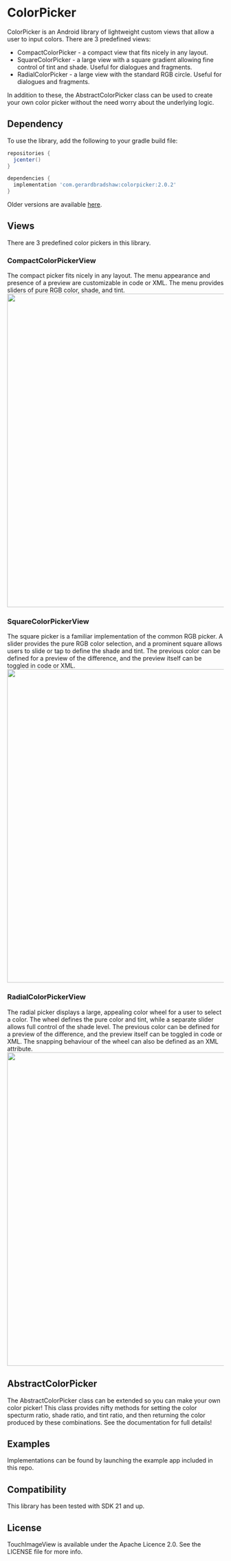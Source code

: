 # ColorPicker
ColorPicker is an Android library of lightweight custom views that allow a user to input colors. There are 3 predefined views:
- CompactColorPicker - a compact view that fits nicely in any layout.
- SquareColorPicker - a large view with a square gradient allowing fine control of tint and shade. Useful for dialogues and fragments.
- RadialColorPicker - a large view with the standard RGB circle. Useful for dialogues and fragments.

In addition to these, the AbstractColorPicker class can be used to create your own color picker without the need worry about the underlying logic.

## Dependency
To use the library, add the following to your gradle build file:
```groovy
repositories {
  jcenter()
}

dependencies {
  implementation 'com.gerardbradshaw:colorpicker:2.0.2'
}
```

Older versions are available [here](https://bintray.com/gerardb/Android/ColorPickerView).

## Views
There are 3 predefined color pickers in this library.
### CompactColorPickerView
The compact picker fits nicely in any layout. The menu appearance and presence of a preview are customizable in code or XML. The menu provides sliders of pure RGB color, shade, and tint.
<img src="/art/compact_gif.gif?raw=true" width="728px">

### SquareColorPickerView
The square picker is a familiar implementation of the common RGB picker. A slider provides the pure RGB color selection, and a prominent square allows users to slide or tap to define the shade and tint. The previous color can be defined for a preview of the difference, and the preview itself can be toggled in code or XML.
<img src="/art/square_gif.gif?raw=true" width="728px">

### RadialColorPickerView
The radial picker displays a large, appealing color wheel for a user to select a color. The wheel defines the pure color and tint, while a separate slider allows full control of the shade level. The previous color can be defined for a preview of the difference, and the preview itself can be toggled in code or XML. The snapping behaviour of the wheel can also be defined as an XML attribute.
<img src="/art/radial_gif.gif?raw=true" width="728px">

## AbstractColorPicker
The AbstractColorPicker class can be extended so you can make your own color picker! This class provides nifty methods for setting the color specturm ratio, shade ratio, and tint ratio, and then returning the color produced by these combinations. See the documentation for full details!

## Examples
Implementations can be found by launching the example app included in this repo.

## Compatibility
This library has been tested with SDK 21 and up.

## License
TouchImageView is available under the Apache Licence 2.0. See the LICENSE file for more info.